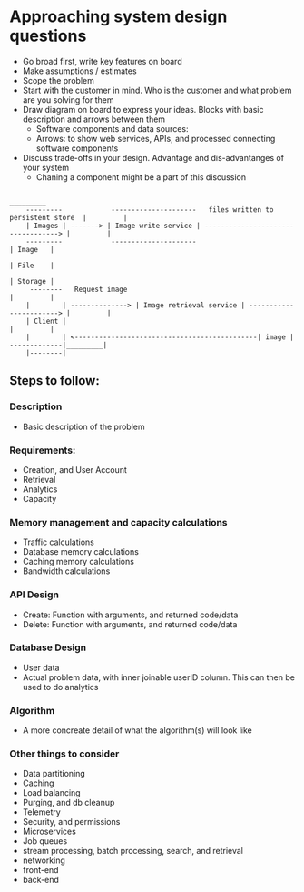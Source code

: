 # Approaching system design questions
 - Go broad first, write key features on board
 - Make assumptions / estimates
 - Scope the problem
 - Start with the customer in mind. Who is the customer and what problem are you solving for them
 - Draw diagram on board to express your ideas. Blocks with basic description and arrows between them
   - Software components and data sources:
   - Arrows: to show web services, APIs, and processed connecting software components
 - Discuss trade-offs in your design. Advantage and dis-advantanges of your system
   - Chaning a component might be a part of this discussion

```
                                                                                     _________
    ---------            ---------------------   files written to persistent store  |         |
    | Images | -------> | Image write service | ----------------------------------> |         |
    ---------            ---------------------                                      | Image   |
                                                                                    | File    |
                                                                                    | Storage |
     --------   Request image                                                       |         |
    |        | --------------> | Image retrieval service | -----------------------> |         |
    | Client |                                                                      |         |
    |        | <---------------------------------------------| image | -------------|_________|
    |--------|
```

## Steps to follow:
### Description
 - Basic description of the problem
### Requirements:
 - Creation, and User Account
 - Retrieval
 - Analytics
 - Capacity
### Memory management and capacity calculations
 - Traffic calculations
 - Database memory calculations
 - Caching memory calculations
 - Bandwidth calculations

### API Design
 - Create: Function with arguments, and returned code/data
 - Delete: Function with arguments, and returned code/data

### Database Design
 - User data
 - Actual problem data, with inner joinable userID column. This can then be used to do analytics

### Algorithm
 - A more concreate detail of what the algorithm(s) will look like

### Other things to consider
 - Data partitioning
 - Caching
 - Load balancing
 - Purging, and db cleanup
 - Telemetry
 - Security, and permissions
 - Microservices
 - Job queues
 - stream processing, batch processing, search, and retrieval
 - networking
 - front-end
 - back-end

